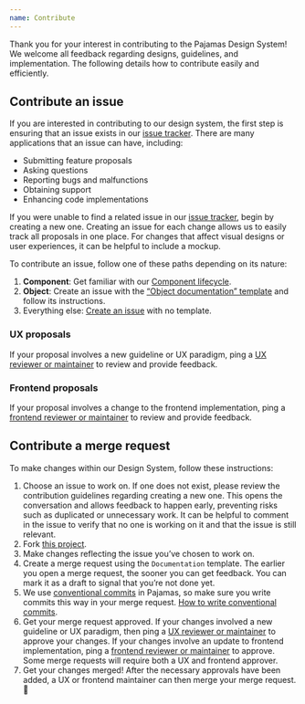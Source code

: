 ```yaml
---
name: Contribute
---
```


Thank you for your interest in contributing to the Pajamas Design System! We
welcome all feedback regarding designs, guidelines, and implementation. The
following details how to contribute easily and efficiently.

## Contribute an issue

If you are interested in contributing to our design system, the first step is
ensuring that an issue exists in our [issue tracker](https://gitlab.com/gitlab-org/gitlab-services/design.gitlab.com/issues).
There are many applications that an issue can have, including:

- Submitting feature proposals
- Asking questions
- Reporting bugs and malfunctions
- Obtaining support
- Enhancing code implementations

If you were unable to find a related issue in our [issue tracker](https://gitlab.com/gitlab-org/gitlab-services/design.gitlab.com/issues),
begin by creating a new one. Creating an issue for each change allows us to
easily track all proposals in one place. For changes that affect visual designs
or user experiences, it can be helpful to include a mockup.

To contribute an issue, follow one of these paths depending on its nature:

1. **Component**: Get familiar with our [Component lifecycle](https://design.gitlab.com/get-started/lifecycle/).
1. **Object**: Create an issue with the [“Object documentation” template](https://gitlab.com/gitlab-org/gitlab-services/design.gitlab.com/-/issues/new?issuable_template=Object%20documentation) and follow its instructions.
1. Everything else: [Create an issue](https://gitlab.com/gitlab-org/gitlab-services/design.gitlab.com/issues/new) with no template.

### UX proposals

If your proposal involves a new guideline or UX paradigm, ping a
[UX reviewer or maintainer](https://about.gitlab.com/handbook/engineering/projects/#design.gitlab.com)
to review and provide feedback.

### Frontend proposals

If your proposal involves a change to the frontend implementation, ping a
[frontend reviewer or maintainer](https://about.gitlab.com/handbook/engineering/projects/#design.gitlab.com)
to review and provide feedback.

## Contribute a merge request

To make changes within our Design System, follow these instructions:

1. Choose an issue to work on. If one does not exist, please review the
   contribution guidelines regarding creating a new one. This opens the conversation
   and allows feedback to happen early, preventing risks such as duplicated or
   unnecessary work. It can be helpful to comment in the issue to verify that no one
   is working on it and that the issue is still relevant.
1. Fork [this project](https://gitlab.com/gitlab-org/gitlab-services/design.gitlab.com).
1. Make changes reflecting the issue you’ve chosen to work on.
1. Create a merge request using the `Documentation` template. The earlier you
   open a merge request, the sooner you can get feedback. You can mark it as a
   draft to signal that you’re not done yet.
1. We use [conventional commits](https://www.conventionalcommits.org/en/v1.0.0/)
   in Pajamas, so make sure you write commits this way in your merge request.
   [How to write conventional commits](https://gitlab.com/gitlab-org/gitlab-services/design.gitlab.com/-/blob/main/doc/commits.md).
1. Get your merge request approved. If your changes involved a new guideline or
   UX paradigm, then ping a [UX reviewer or maintainer](https://about.gitlab.com/handbook/engineering/projects/#design.gitlab.com)
   to approve your changes. If your changes involve an update to frontend implementation,
   ping a [frontend reviewer or maintainer](https://about.gitlab.com/handbook/engineering/projects/#design.gitlab.com)
   to approve. Some merge requests will require both a UX and frontend approver.
1. Get your changes merged! After the necessary approvals have been added, a UX
   or frontend maintainer can then merge your merge request. 🙌
